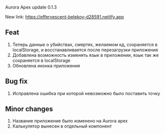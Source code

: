 Aurora Apex update 0.1.3

New link: https://effervescent-belekoy-d28591.netlify.app

## Feat
1. Теперь данные о убийствах, смертях, желаемом кд, сохраняется в localStorage, и восстанавливается после перезагрузки приложения
2. Добавлена возможность изменять язык в приложении, язык так же сохраняется в localStorage
3. Обновлена иконка приложения

## Bug fix
1. Исправлена ошибка при которой невозможно было поставить точку

## Minor changes
1. Название приложение было изменено на Aurora apex
2. Калькулятор вынесен в отдельный компонент